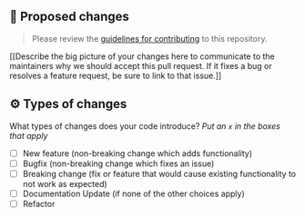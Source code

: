 ## 🚨 Proposed changes

> Please review the [guidelines for contributing](https://github.com/immobiliare/backstage-plugin-ldap-auth/CONTRIBUTING.md) to this repository.

[[Describe the big picture of your changes here to communicate to the maintainers why we should accept this pull request. If it fixes a bug or resolves a feature request, be sure to link to that issue.]]

## ⚙️ Types of changes

What types of changes does your code introduce? _Put an `x` in the boxes that apply_

-   [ ] New feature (non-breaking change which adds functionality)
-   [ ] Bugfix (non-breaking change which fixes an issue)
-   [ ] Breaking change (fix or feature that would cause existing functionality to not work as expected)
-   [ ] Documentation Update (if none of the other choices apply)
-   [ ] Refactor
